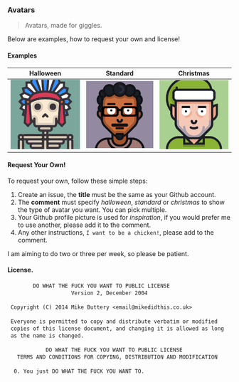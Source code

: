 ### Avatars

> Avatars, made for giggles.

Below are examples, how to request your own and license!

#### Examples
 
| Halloween  | Standard | Christmas |
| ------------- | ------------- | ------------- |
![Halloween](/rlemon/halloween.png?raw=true) | ![Standard](/sudheerDev/normal.png?raw=true) | ![Christmas](/benjamingr/christmas.png?raw=true)


#### Request Your Own!

To request your own, follow these simple steps:

1. Create an issue, the **title** must be the same as your Github account.
2. The **comment** must specify *halloween*, *standard* or *christmas* to show the type of avatar you want. You can pick multiple. 
3. Your Github profile picture is used for *inspiration*, if you would prefer me to use another, please add it to the comment.
4. Any other instructions, `I want to be a chicken!`, please add to the comment.

I am aiming to do two or three per week, so please be patient. 

#### License.

```
        DO WHAT THE FUCK YOU WANT TO PUBLIC LICENSE 
                    Version 2, December 2004 

 Copyright (C) 2014 Mike Buttery <email@mikedidthis.co.uk> 

 Everyone is permitted to copy and distribute verbatim or modified 
 copies of this license document, and changing it is allowed as long 
 as the name is changed. 

            DO WHAT THE FUCK YOU WANT TO PUBLIC LICENSE 
   TERMS AND CONDITIONS FOR COPYING, DISTRIBUTION AND MODIFICATION 

  0. You just DO WHAT THE FUCK YOU WANT TO.
 ```


